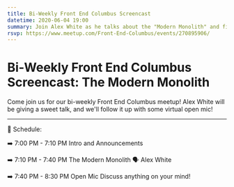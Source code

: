 ```yaml
---
title: Bi-Weekly Front End Columbus Screencast
datetime: 2020-06-04 19:00
summary: Join Alex White as he talks about the "Modern Monolith" and finding the perfect balance between old and new.
rsvp: https://www.meetup.com/Front-End-Columbus/events/270895906/
---
```

# Bi-Weekly Front End Columbus Screencast: The Modern Monolith

Come join us for our bi-weekly Front End Columbus meetup! Alex White will be giving a sweet talk, and we'll follow it up with some virtual open mic!

--- 

📅 Schedule:

➡️ 7:00 PM - 7:10 PM
Intro and Announcements

➡️ 7:10 PM - 7:40 PM
The Modern Monolith
🗣 Alex White

➡️ 7:40 PM - 8:30 PM
Open Mic
Discuss anything on your mind!
